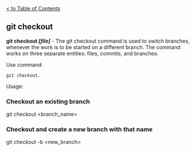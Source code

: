 [< to Table of Contents](./readme.md)

## git checkout

**git checkout *[file]*** - The git checkout command is used to switch branches, whenever the work is to be started on a different branch.
The command works on three separate entities: files, commits, and branches.

Use command:
```bash=
git checkout.
```

Usage:
### Checkout an existing branch
  git checkout <branch_name>

### Checkout and create a new branch with that name
  git checkout -b <new_branch>
